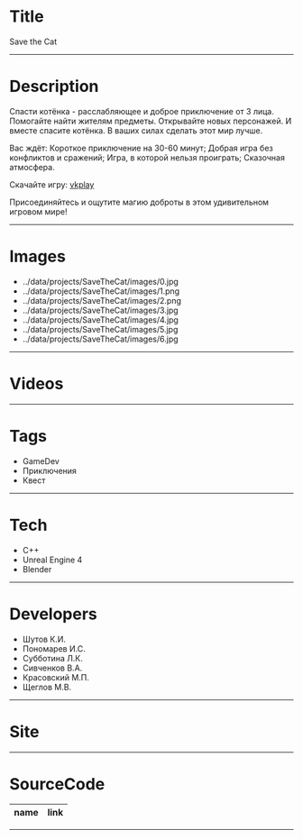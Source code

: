 # Title

Save the Cat

---

# Description

Спасти котёнка - расслабляющее и доброе приключение от 3 лица. Помогайте найти жителям предметы. Открывайте новых персонажей. И вместе спасите котёнка. В ваших силах сделать этот мир лучше.

Вас ждёт: Короткое приключение на 30-60 минут; Добрая игра без конфликтов и сражений; Игра, в которой нельзя проиграть; Сказочная атмосфера.

Скачайте игру: <a target="_blank" href="https://vkplay.ru/play/game/save_the_cat/">vkplay</a>

Присоединяйтесь и ощутите магию доброты в этом удивительном игровом мире!

---

# Images

- ../data/projects/SaveTheCat/images/0.jpg
- ../data/projects/SaveTheCat/images/1.png
- ../data/projects/SaveTheCat/images/2.png
- ../data/projects/SaveTheCat/images/3.jpg
- ../data/projects/SaveTheCat/images/4.jpg
- ../data/projects/SaveTheCat/images/5.jpg
- ../data/projects/SaveTheCat/images/6.jpg

---

# Videos

---

# Tags

- GameDev
- Приключения
- Квест

---

# Tech

- C++
- Unreal Engine 4
- Blender

---

# Developers

- Шутов К.И.
- Пономарев И.С.
- Субботина Л.К.
- Сивченков В.А.
- Красовский М.П.
- Щеглов М.В.

---

# Site

---

# SourceCode

| name | link |
| ---- | ---- |

---
